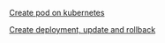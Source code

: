 [Create pod on kubernetes](https://github.com/bigbinary/kubernetes-workshop/tree/master/examples/pods)

[Create deployment, update and rollback](https://github.com/bigbinary/kubernetes-workshop/tree/master/examples/deployment)
